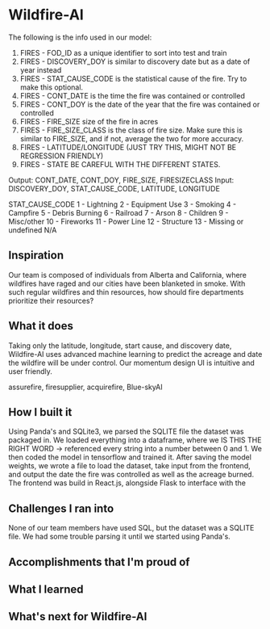 # Wildfire-AI

The following is the info used in our model:
1. FIRES - FOD_ID as a unique identifier to sort into test and train
3. FIRES - DISCOVERY_DOY is similar to discovery date but as a date of year instead
5. FIRES - STAT_CAUSE_CODE is the statistical cause of the fire. Try to make this optional.
6. FIRES - CONT_DATE is the time the fire was contained or controlled
7. FIRES - CONT_DOY is the date of the year that the fire was contained or controlled
9. FIRES - FIRE_SIZE size of the fire in acres
10. FIRES - FIRE_SIZE_CLASS is the class of fire size. Make sure this is similar to FIRE_SIZE, and if not, average the two for more accuracy.
11. FIRES - LATITUDE/LONGITUDE (JUST TRY THIS, MIGHT NOT BE REGRESSION FRIENDLY)
12. FIRES - STATE BE CAREFUL WITH THE DIFFERENT STATES. 

Output: CONT_DATE, CONT_DOY, FIRE_SIZE, FIRESIZECLASS
Input: DISCOVERY_DOY, STAT_CAUSE_CODE, LATITUDE, LONGITUDE

STAT_CAUSE_CODE 
1 - Lightning
2 - Equipment Use
3 - Smoking
4 - Campfire
5 - Debris Burning
6 - Railroad
7 - Arson
8 - Children
9 - Misc/other
10 - Fireworks
11 - Power Line
12 - Structure
13 - Missing or undefined  N/A

## Inspiration
Our team is composed of individuals from Alberta and California, where wildfires have raged and our cities have been blanketed in smoke. With such regular wildfires and thin resources, how should fire departments prioritize their resources?

## What it does
Taking only the latitude, longitude, start cause, and discovery date, Wildfire-AI uses advanced machine learning to predict the acreage and date the wildfire will be under control. Our momentum design UI is intuitive and user friendly. 

assurefire, firesupplier, acquirefire, Blue-skyAI

## How I built it
Using Panda's and SQLite3, we parsed the SQLITE file the dataset was packaged in. We loaded everything into a dataframe, where we IS THIS THE RIGHT WORD -> referenced every string into a number between 0 and 1. We then coded the model in tensorflow and trained it. After saving the model weights, we wrote a file to load the dataset, take input from the frontend, and output the date the fire was controlled as well as the acreage burned. The frontend was build in React.js, alongside Flask to interface with the 

## Challenges I ran into
None of our team members have used SQL, but the dataset was a SQLITE file. We had some trouble parsing it until we started using Panda's. 

## Accomplishments that I'm proud of

## What I learned

## What's next for Wildfire-AI